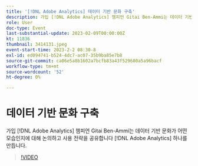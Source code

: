 ```yaml
---
title: '[!DNL Adobe Analytics] 데이터 기반 문화 구축'
description: 가입 [!DNL Adobe Analytics] 챔피언 Gitai Ben-Ammi는 데이터 기반 문화가 어떤 모습인지에 대해 논의하고 사용 전략을 공유합니다 [!DNL Adobe Analytics] 하나를 만듭니다.
role: User
doc-type: Event
last-substantial-update: 2023-02-09T00:00:00Z
kt: 11836
thumbnail: 3414131.jpeg
event-start-time: 2023-2-2 08:30-8
exl-id: ed094741-b524-4dc7-ac07-35b9ba85e7b8
source-git-commit: ca06e5a8b1602a7bcfb83a43f529680a5a96bacf
workflow-type: tm+mt
source-wordcount: '52'
ht-degree: 0%

---
```


# 데이터 기반 문화 구축

가입 [!DNL Adobe Analytics] 챔피언 Gitai Ben-Ammi는 데이터 기반 문화가 어떤 모습인지에 대해 논의하고 사용 전략을 공유합니다 [!DNL Adobe Analytics] 하나를 만듭니다.

>[!VIDEO](https://video.tv.adobe.com/v/3414131/?quality=12&learn=on)
